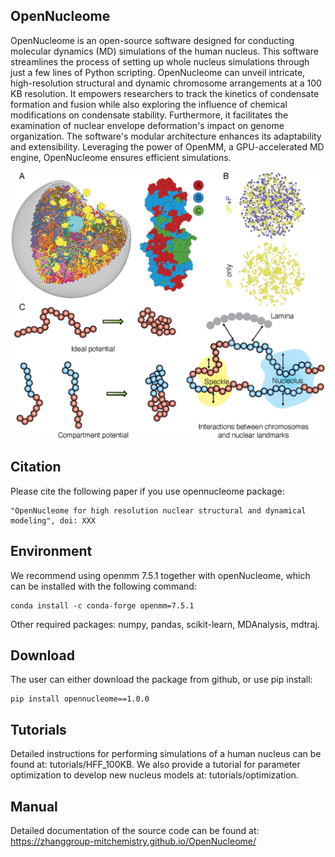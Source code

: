## OpenNucleome

OpenNucleome is an open-source software designed for conducting molecular dynamics (MD) simulations of the human nucleus. This software streamlines the process of setting up whole nucleus simulations through just a few lines of Python scripting. OpenNucleome can unveil intricate, high-resolution structural and dynamic chromosome arrangements at a 100 KB resolution. It empowers researchers to track the kinetics of condensate formation and fusion while also exploring the influence of chemical modifications on condensate stability. Furthermore, it facilitates the examination of nuclear envelope deformation's impact on genome organization. The software's modular architecture enhances its adaptability and extensibility. Leveraging the power of OpenMM, a GPU-accelerated MD engine, OpenNucleome ensures efficient simulations.

<img src="./images/Figure1.png" width="1000px"><img>

## Citation
Please cite the following paper if you use opennucleome package: 

    "OpenNucleome for high resolution nuclear structural and dynamical modeling", doi: XXX 

## Environment

We recommend using openmm 7.5.1 together with openNucleome, which can be installed with the following command: 

```
conda install -c conda-forge openmm=7.5.1
```

Other required packages: numpy, pandas, scikit-learn, MDAnalysis, mdtraj.

## Download

The user can either download the package from github, or use pip install:

```
pip install opennucleome==1.0.0
```

## Tutorials 

Detailed instructions for performing simulations of a human nucleus can be found at: tutorials/HFF_100KB. We also provide a tutorial for parameter optimization to develop new nucleus models at: tutorials/optimization.

## Manual

Detailed documentation of the source code can be found at: https://zhanggroup-mitchemistry.github.io/OpenNucleome/

